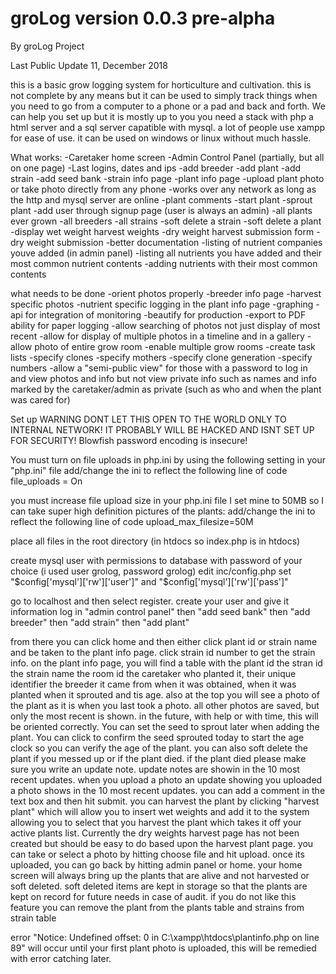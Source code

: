 groLog version 0.0.3 pre-alpha
============
By groLog Project 

Last Public Update 11, December 2018

this is a basic grow logging system for horticulture and cultivation. this is not complete by any means but it can be used to simply track things when you need to go from a computer to a phone or a pad and back and forth. We can help you set up but it is mostly up to you
you need a stack with php a html server and a sql server capatible with mysql. a lot of people use xampp for ease of use. it can be used on windows or linux without much hassle.

What works:
-Caretaker home screen
-Admin Control Panel (partially, but all on one page)
-Last logins, dates and ips
-add breeder
-add plant
-add strain
-add seed bank
-strain info page
-plant info page
-upload plant photo or take photo directly from any phone
-works over any network as long as the http and mysql server are online
-plant comments
-start plant
-sprout plant
-add user through signup page (user is always an admin)
-all plants ever grown
-all breeders
-all strains
-soft delete a strain
-soft delete a plant
-display wet weight harvest weights
-dry weight harvest submission form
-dry weight submission
-better documentation
-listing of nutrient companies youve added (in admin panel)
-listing all nutrients you have added and their most common nutrient contents
-adding nutrients with their most common contents

what needs to be done
-orient photos properly
-breeder info page
-harvest specific photos
-nutrient specific logging in the plant info page
-graphing
-api for integration of monitoring
-beautify for production
-export to PDF ability for paper logging
-allow searching of photos not just display of most recent
-allow for display of multiple photos in a timeline and in a gallery
-allow photo of entire grow room
-enable multiple grow rooms
-create task lists
-specify clones
-specify mothers
-specify clone generation
-specify  numbers
-allow a "semi-public view" for those with a password to log in and view photos and info but not view private info such as names and info marked by the caretaker/admin as private (such as who and when the plant was cared for)


Set up
WARNING DONT LET THIS OPEN TO THE WORLD ONLY TO INTERNAL NETWORK! IT PROBABLY WILL BE HACKED AND ISNT SET UP FOR SECURITY!
Blowfish password encoding is insecure!

You must turn on file uploads in php.ini by using the following setting in your "php.ini" file
add/change the ini to reflect the following line of code
file_uploads = On

you must increase file upload size in your php.ini file
I set mine to 50MB so I can take super high definition pictures of the plants:
add/change the ini to reflect the following line of code
upload_max_filesize=50M

place all files in the root directory (in htdocs so index.php is in htdocs)

create mysql user with permissions to database with password of your choice (i used user grolog, password grolog)
edit inc/config.php set "$config['mysql']['rw']['user']" and "$config['mysql']['rw']['pass']"

go to localhost and then select register.
create your user and give it information
log in
"admin control panel"
then "add seed bank"
then "add breeder"
then "add strain"
then "add plant"



from there you can click home and then either click plant id or strain name and be taken to the plant info page. click strain id number to get the strain info. on the plant info page, you will find a table with the plant id the stran id the strain name the room id the caretaker who planted it, their unique identifier the breeder it came from when it was obtained, when it was planted when it sprouted and tis age. also at the top you will see a photo of the plant as it is when you last took a photo. all other photos are saved, but only the most recent is shown. in the future, with help or with time, this will be oriented correctly.
You can set the seed to sprout later when adding the plant. You can click to confirm the seed sprouted today to start the age clock so you can verify the age of the plant. you can also soft delete the plant if you messed up or if the plant died. if the plant died please make sure you write an update note. update notes are showin in the 10 most recent updates. when you upload a photo an update showing you uploaded a photo shows in the 10 most recent updates. you can add a comment in the text box and then hit submit.
you can harvest the plant by clicking "harvest plant" which will allow you to insert wet weights and add it to the system allowing you to select that you harvest the plant which takes it off your active plants list. Currently the dry weights harvest page has not been created but should be easy to do based upon the harvest plant page.
you can take or select a photo by hitting choose file and hit upload. once its uploaded, you can go back by hitting admin panel or home. your home screen will always bring up the plants that are alive and not harvested or soft deleted. soft deleted items are kept in storage so that the plants are kept on record for future needs in case of audit. if you do not like this feature you can remove the plant from the plants table and strains from strain table




error "Notice: Undefined offset: 0 in C:\xampp\htdocs\plantinfo.php on line 89"
will occur until your first plant photo is uploaded, this will be remedied with error catching later.